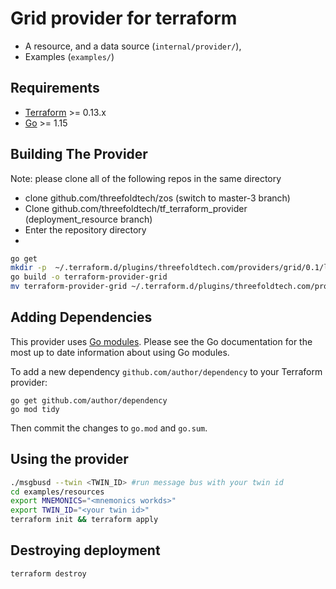 # Grid provider for terraform
 - A resource, and a data source (`internal/provider/`),
 - Examples (`examples/`) 
## Requirements

-	[Terraform](https://www.terraform.io/downloads.html) >= 0.13.x
-	[Go](https://golang.org/doc/install) >= 1.15

## Building The Provider

Note: please clone all of the following repos in the same directory
- clone github.com/threefoldtech/zos  (switch to master-3 branch)
- Clone github.com/threefoldtech/tf_terraform_provider (deployment_resource branch)
- Enter the repository directory
-
```bash
go get
mkdir -p  ~/.terraform.d/plugins/threefoldtech.com/providers/grid/0.1/linux_amd64
go build -o terraform-provider-grid 
mv terraform-provider-grid ~/.terraform.d/plugins/threefoldtech.com/providers/grid/0.1/linux_amd64
```

## Adding Dependencies

This provider uses [Go modules](https://github.com/golang/go/wiki/Modules).
Please see the Go documentation for the most up to date information about using Go modules.

To add a new dependency `github.com/author/dependency` to your Terraform provider:

```
go get github.com/author/dependency
go mod tidy
```

Then commit the changes to `go.mod` and `go.sum`.

## Using the provider
```bash
./msgbusd --twin <TWIN_ID> #run message bus with your twin id
cd examples/resources
export MNEMONICS="<mnemonics workds>"
export TWIN_ID="<your twin id>"
terraform init && terraform apply
```
## Destroying deployment
```bash
terraform destroy
```
